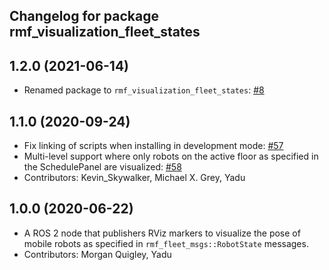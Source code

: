 ## Changelog for package rmf_visualization_fleet_states

1.2.0 (2021-06-14)
------------------
* Renamed package to `rmf_visualization_fleet_states`: [#8](https://github.com/open-rmf/rmf_visualization/pull/8)

1.1.0 (2020-09-24)
------------------
* Fix linking of scripts when installing in development mode: [#57](https://github.com/osrf/rmf_schedule_visualizer/pull/57)
* Multi-level support where only robots on the active floor as specified in the SchedulePanel are visualized: [#58](https://github.com/osrf/rmf_schedule_visualizer/pull/58)
* Contributors: Kevin_Skywalker, Michael X. Grey, Yadu

1.0.0 (2020-06-22)
------------------
* A ROS 2 node that publishers RViz markers to visualize the pose of mobile robots as specified in `rmf_fleet_msgs::RobotState` messages.
* Contributors: Morgan Quigley, Yadu
